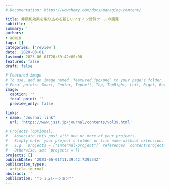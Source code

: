 ```yaml
---
# Documentation: https://wowchemy.com/docs/managing-content/

title: 非調和効果を取り込める新しいフォノン計算ツールの開発
subtitle: ''
summary: ''
authors:
- admin
tags: []
categories: ['review']
date: '2020-03-01'
lastmod: 2023-06-01T20:39:42+09:00
featured: false
draft: false

# Featured image
# To use, add an image named `featured.jpg/png` to your page's folder.
# Focal points: Smart, Center, TopLeft, Top, TopRight, Left, Right, BottomLeft, Bottom, BottomRight.
image:
  caption: ''
  focal_point: ''
  preview_only: false

links:
- name: "Journal link"
  url: 'https://www.jsst.jp/journal/contents/vol39.html'

# Projects (optional).
#   Associate this post with one or more of your projects.
#   Simply enter your project's folder or file name without extension.
#   E.g. `projects = ["internal-project"]` references `content/project/deep-learning/index.md`.
#   Otherwise, set `projects = []`.
projects: []
publishDate: '2023-06-01T11:39:42.739354Z'
publication_types:
- article-journal
abstract: ''
publication: '*シミュレーション*'
---
```

